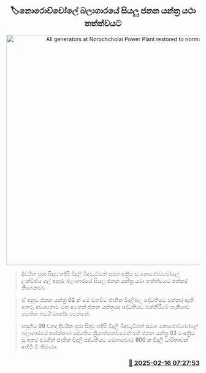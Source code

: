 <p align='center'><b><h2 align='center' title='All generators at Norochcholai Power Plant restored to normal'>🏷නොරොච්චෝලේ බලාගාරයේ සියලු ජනන යන්ත්‍ර යථා තත්ත්වයට</h2></b></p>
<p align='center'><img src='https://helakuru.sgp1.cdn.digitaloceanspaces.com/esana/images/lib/norochcholai-archived.jpg' width='600' alt='All generators at Norochcholai Power Plant restored to normal'></p>

> දිවයින පුරා සිදුවූ හදිසි විදුලි බිදවැටීමත් සමග අක්‍රීය වූ නොරොච්චෝලේ ලක්විජය ගල් අඟුරු බලාගාරයේ සියලු ජනන යන්ත්‍ර යථා තත්ත්වයට පත්කර තිබෙනවා.

> ඒ අනුව ජනන යන්ත්‍ර 02 ක් මේ වනවිට ජාතික විදුලිබල පද්ධතියට එක්කර ඇති අතර, අවශ්‍යතාව මත අනෙක් ජනන යන්ත්‍රයද පද්ධතියට එක්කිරීමේ හැකියාව පවතින බවයි වාර්තා වෙන්නේ.

> පසුගිය 09 වනදා දිවයින පුරා සිදුවූ හදිසි විදුලි බිඳවැටීමත් සමග නොරොච්චෝලේ බලාගාරයේ ආරක්ෂණ පද්ධතිය ක්‍රියාත්මකවීමෙන් එහි ජනන යන්ත්‍ර 03 ම අක්‍රීය වූ අතර එමගින් ජාතික විදුලි පද්ධතියට මෙගාවොට් 900 ක විදුලි ධාරිතාවක් අහිමි වී තිබුණා.



<h3 align='right'><a href='https://www.helakuru.lk/esana/p/107492/'>📅 2025-02-16 07:27:53</a></h3>
